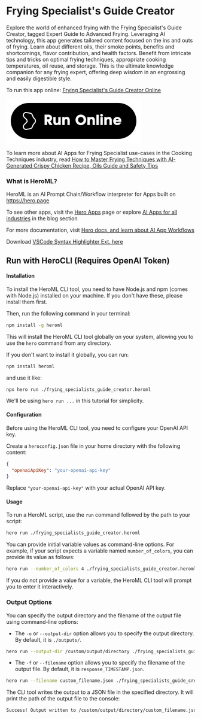 # Frying Specialist's Guide Creator

Explore the world of enhanced frying with the Frying Specialist's Guide Creator, tagged Expert Guide to Advanced Frying. Leveraging AI technology, this app generates tailored content focused on the ins and outs of frying. Learn about different oils, their smoke points, benefits and shortcomings, flavor contribution, and health factors. Benefit from intricate tips and tricks on optimal frying techniques, appropriate cooking temperatures, oil reuse, and storage. This is the ultimate knowledge companion for any frying expert, offering deep wisdom in an engrossing and easily digestible style.

To run this app online: [Frying Specialist's Guide Creator Online](https://hero.page/app/frying-specialist's-guide-creator-expert-guide-to-advanced-frying/TDqxobNaT6nFDmtoPXow)

[![Run Frying Specialist's Guide Creator Online](/assets/run.svg)](https://hero.page/app/frying-specialist's-guide-creator-expert-guide-to-advanced-frying/TDqxobNaT6nFDmtoPXow)

To learn more about AI Apps for Frying Specialist use-cases in the Cooking Techniques industry, read [How to Master Frying Techniques with AI-Generated Crispy Chicken Recipe, Oils Guide and Safety Tips](https://hero.page/blog/ai/cooking-techniques/how-to-master-frying-techniques-with-ai-generated-crispy-chicken-recipe-oils-guide-and-safety-tips/170819)

### What is HeroML?
HeroML is an AI Prompt Chain/Workflow interpreter for Apps built on https://hero.page 

To see other apps, visit the [Hero Apps](https://hero.page/apps) page or explore [AI Apps for all industries](https://hero.page/blog) in the blog section

For more documentation, visit [Hero docs, and learn about AI App Workflows](https://hero.page/tutorials/introduction-to-heroml)

Download [VSCode Syntax Highlighter Ext. here](https://marketplace.visualstudio.com/items?itemName=hero-page.heroml)

## Run with HeroCLI (Requires OpenAI Token)

#### Installation

To install the HeroML CLI tool, you need to have Node.js and npm (comes with Node.js) installed on your machine. If you don't have these, please install them first. 

Then, run the following command in your terminal:

```bash
npm install -g heroml
```

This will install the HeroML CLI tool globally on your system, allowing you to use the `hero` command from any directory.

If you don't want to install it globally, you can run:

```bash
npm install heroml
```

and use it like:

```bash
npx hero run ./frying_specialists_guide_creator.heroml
```

We'll be using `hero run ...` in this tutorial for simplicity.

#### Configuration

Before using the HeroML CLI tool, you need to configure your OpenAI API key. 

Create a `heroconfig.json` file in your home directory with the following content:

```json
{
  "openaiApiKey": "your-openai-api-key"
}
```

Replace `"your-openai-api-key"` with your actual OpenAI API key.

#### Usage

To run a HeroML script, use the `run` command followed by the path to your script:

```bash
hero run ./frying_specialists_guide_creator.heroml
```

You can provide initial variable values as command-line options. For example, if your script expects a variable named `number_of_colors`, you can provide its value as follows:

```bash
hero run --number_of_colors 4 ./frying_specialists_guide_creator.heroml
```

If you do not provide a value for a variable, the HeroML CLI tool will prompt you to enter it interactively.

### Output Options

You can specify the output directory and the filename of the output file using command-line options:

- The `-o` or `--output-dir` option allows you to specify the output directory. By default, it is `./outputs/`.

```bash
hero run --output-dir /custom/output/directory ./frying_specialists_guide_creator.heroml
```

- The `-f` or `--filename` option allows you to specify the filename of the output file. By default, it is `response_TIMESTAMP.json`.

```bash
hero run --filename custom_filename.json ./frying_specialists_guide_creator.heroml
```

The CLI tool writes the output to a JSON file in the specified directory. It will print the path of the output file to the console:

```bash
Success! Output written to /custom/output/directory/custom_filename.json
```

